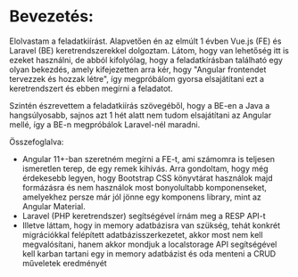 # Bevezetés:
Elolvastam a feladatkiírást. Alapvetően én az elmúlt 1 évben Vue.js (FE) és Laravel (BE) keretrendszerekkel dolgoztam.
Látom, hogy van lehetőség itt is ezeket használni, de abból kifolyólag, hogy a feladatkírásban található egy olyan bekezdés,
amely kifejezetten arra kér, hogy "Angular frontendet tervezzek és hozzak létre", így megpróbálom gyorsa elsajátítani ezt a keretrendszert és ebben megírni a feladatot.

Szintén észrevettem a feladatkiírás szövegéből, hogy a BE-en a Java a hangsúlyosabb, sajnos azt 1 hét alatt nem tudom elsajátítani az Angular mellé, így a BE-n megpróbálok Laravel-nél maradni.

Összefoglalva:
- Angular 11+-ban szeretném megírni a FE-t, ami számomra is teljesen ismeretlen terep, de egy remek kihívás.
    Arra gondoltam, hogy még érdekesebb legyen, hogy Bootstrap CSS könyvtárat használok majd formázásra és nem használok most bonyolultabb komponenseket, amelyekhez persze már jól jönne egy komponens library, mint az Angular Material.
- Laravel (PHP keretrendszer) segítségével írnám meg a RESP API-t
- Illetve láttam, hogy in memory adatbázisra van szükség, tehát konkrét migrációkkal felépített adatbázisszerkezetet, akkor
    most nem kell megvalósítani, hanem akkor mondjuk a localstorage API segítségével kell karban tartani egy in memory adatbázist és oda menteni a CRUD műveletek eredményét
